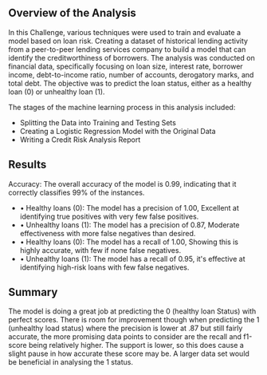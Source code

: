## Overview of the Analysis

In this Challenge, various techniques were used to train and evaluate a model based on loan risk. Creating a dataset of historical lending activity from a peer-to-peer lending services company to build a model that can identify the creditworthiness of borrowers. The analysis was conducted on financial data, specifically focusing on loan size, interest rate, borrower income, debt-to-income ratio, number of accounts, derogatory marks, and total debt. The objective was to predict the loan status, either as a healthy loan (0) or unhealthy loan (1).

The stages of the machine learning process in this analysis included:

* Splitting the Data into Training and Testing Sets
* Creating a Logistic Regression Model with the Original Data
* Writing a Credit Risk Analysis Report

## Results

Accuracy: The overall accuracy of the model is 0.99, indicating that it correctly classifies 99% of the instances.

* •	Healthy loans (0): The model has a precision of 1.00, Excellent at identifying true positives with very few false positives.
* •	Unhealthy loans (1): The model has a precision of 0.87, Moderate effectiveness with more false negatives than desired.
* •	Healthy loans (0): The model has a recall of 1.00, Showing this is highly accurate, with few if none false negatives.
* •	Unhealthy loans (1): The model has a recall of 0.95, it's effective at identifying high-risk loans with few false negatives.


## Summary

The model is doing a great job at predicting the 0 (healthy loan Status) with perfect scores. There is room for improvement though when predicting the 1 (unhealthy load status) where the precision is lower at .87 but still fairly accurate, the more promising data points to consider are the recall and f1-score being relatively higher. The support is lower, so this does cause a slight pause in how accurate these score may be. A larger data set would be beneficial in analysing the 1 status.
